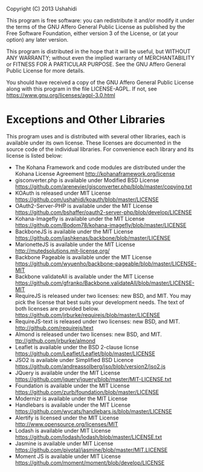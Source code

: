 Copyright (C) 2013 Ushahidi

This program is free software: you can redistribute it and/or modify
it under the terms of the GNU Affero General Public License as published by
the Free Software Foundation, either version 3 of the License, or
(at your option) any later version.

This program is distributed in the hope that it will be useful,
but WITHOUT ANY WARRANTY; without even the implied warranty of
MERCHANTABILITY or FITNESS FOR A PARTICULAR PURPOSE.  See the
GNU Affero General Public License for more details.

You should have received a copy of the GNU Affero General Public
License along with this program in the file LICENSE-AGPL.  If not,
see <https://www.gnu.org/licenses/agpl-3.0.html>

Exceptions and Other Libraries
==============================

This program uses and is distributed with several other libraries,
each is available under its own license. These licenses are documented
in the source code of the individual libraries. For convenience each
library and its license is listed below:

* The Kohana Framework and code modules are distributed under the
Kohana License Agreement <http://kohanaframework.org/license>
* gisconverter.php is available under Modified BSD License <https://github.com/arenevier/gisconverter.php/blob/master/copying.txt>
* KOAuth is released under MIT License <https://github.com/ushahidi/koauth/blob/master/LICENSE>
* OAuth2-Server-PHP is available under the MIT License <https://github.com/bshaffer/oauth2-server-php/blob/develop/LICENSE>
* Kohana-Imagefly is available under the MIT License <https://github.com/Bodom78/kohana-imagefly/blob/master/LICENSE>
* BackboneJS is available under the MIT License <https://github.com/jashkenas/backbone/blob/master/LICENSE>
* MarionetteJS is available under the MIT License <http://mutedsolutions.mit-license.org/>
* Backbone Pageable is available under the MIT License <https://github.com/wyuenho/backbone-pageable/blob/master/LICENSE-MIT>
* Backbone validateAll is available under the MIT License <https://github.com/gfranko/Backbone.validateAll/blob/master/LICENSE-MIT>
* RequireJS is released under two licenses: new BSD, and MIT. You may pick the license that best suits your development needs. The text of both licenses are provided below. <https://github.com/jrburke/requirejs/blob/master/LICENSE>
* RequireJS-text is released under two licenses: new BSD, and MIT. <http://github.com/requirejs/text>
* Almond is released under two licenses: new BSD, and MIT. <ttp://github.com/jrburke/almond>
* Leaflet is available under the BSD 2-clause licnse <https://github.com/Leaflet/Leaflet/blob/master/LICENSE>
* JSO2 is available under Simplified BSD Licence <https://github.com/andreassolberg/jso/blob/version2/jso2.js>
* JQuery is available under the MIT License <https://github.com/jquery/jquery/blob/master/MIT-LICENSE.txt>
* Foundation is available under the MIT License <https://github.com/zurb/foundation/blob/master/LICENSE>
* Modernizr is available under the MIT License
* Handlebars is available under the MIT License <https://github.com/wycats/handlebars.js/blob/master/LICENSE>
* Alertify is licensed under the MIT License <http://www.opensource.org/licenses/MIT>
* Lodash is available under MIT License <https://github.com/lodash/lodash/blob/master/LICENSE.txt>
* Jasmine is available under MIT License <https://github.com/pivotal/jasmine/blob/master/MIT.LICENSE>
* Moment JS is available under MIT License <https://github.com/moment/moment/blob/develop/LICENSE>
